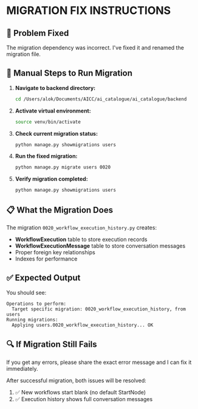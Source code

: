 # MIGRATION FIX INSTRUCTIONS

## 🔧 Problem Fixed
The migration dependency was incorrect. I've fixed it and renamed the migration file.

## 🚀 Manual Steps to Run Migration

1. **Navigate to backend directory:**
   ```bash
   cd /Users/alok/Documents/AICC/ai_catalogue/ai_catalogue/backend
   ```

2. **Activate virtual environment:**
   ```bash
   source venv/bin/activate
   ```

3. **Check current migration status:**
   ```bash
   python manage.py showmigrations users
   ```

4. **Run the fixed migration:**
   ```bash
   python manage.py migrate users 0020
   ```

5. **Verify migration completed:**
   ```bash
   python manage.py showmigrations users
   ```

## 📋 What the Migration Does

The migration `0020_workflow_execution_history.py` creates:

- **WorkflowExecution** table to store execution records
- **WorkflowExecutionMessage** table to store conversation messages
- Proper foreign key relationships
- Indexes for performance

## ✅ Expected Output

You should see:
```
Operations to perform:
  Target specific migration: 0020_workflow_execution_history, from users
Running migrations:
  Applying users.0020_workflow_execution_history... OK
```

## 🔍 If Migration Still Fails

If you get any errors, please share the exact error message and I can fix it immediately.

After successful migration, both issues will be resolved:
1. ✅ New workflows start blank (no default StartNode)
2. ✅ Execution history shows full conversation messages
